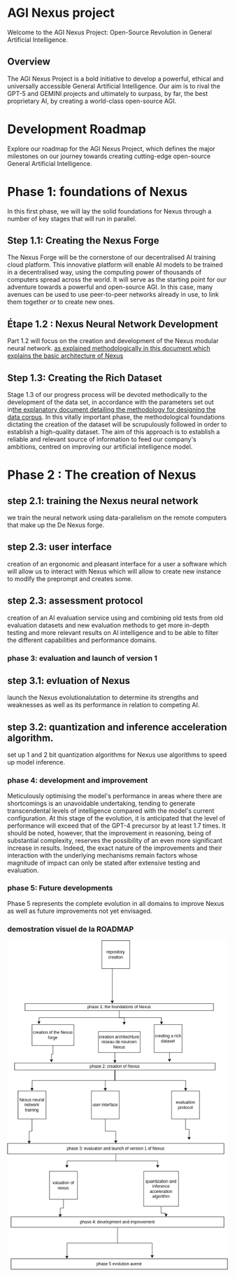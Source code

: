 # AGI Nexus project

Welcome to the AGI Nexus Project: Open-Source Revolution in General Artificial Intelligence.

## Overview

The AGI Nexus Project is a bold initiative to develop a powerful, ethical and universally accessible General Artificial Intelligence. Our aim is to rival the GPT-5 and GEMINI projects and ultimately to surpass, by far, the best proprietary AI, by creating a world-class open-source AGI.


# Development Roadmap

Explore our roadmap for the AGI Nexus Project, which defines the major milestones on our journey towards creating cutting-edge open-source General Artificial Intelligence.

# Phase 1: foundations of Nexus

In this first phase, we will lay the solid foundations for Nexus through a number of key stages that will run in parallel.

## Step 1.1: Creating the Nexus Forge

The Nexus Forge will be the cornerstone of our decentralised AI training cloud platform. This innovative platform will enable AI models to be trained in a decentralised way, using the computing power of thousands of computers spread across the world. It will serve as the starting point for our adventure towards a powerful and open-source AGI. In this case, many avenues can be used to use peer-to-peer networks already in use, to link them together or to create new ones.

## Étape 1.2 : Nexus Neural Network Development

Part 1.2 will focus on the creation and development of the Nexus modular neural network. [as explained methodologically in this document which explains the basic architecture of Nexus](architechture_Nexus.md)

## Step 1.3: Creating the Rich Dataset

Stage 1.3 of our progress process will be devoted methodically to the development of the data set, in accordance with the parameters set out in[the explanatory document detailing the methodology for designing the data corpus](dataset.md). In this vitally important phase, the methodological foundations dictating the creation of the dataset will be scrupulously followed in order to establish a high-quality dataset. The aim of this approach is to establish a reliable and relevant source of information to feed our company's ambitions, centred on improving our artificial intelligence model.

# Phase 2 : The creation of Nexus

## step 2.1: training the Nexus neural network

we train the neural network using data-parallelism on the remote computers that make up the De Nexus forge. 

## step 2.3: user interface

creation of an ergonomic and pleasant interface for a user a software which will allow us to interact with Nexus which will allow to create new instance to modify the preprompt and creates some.

## step 2.3: assessment protocol

creation of an AI evaluation service using and combining old tests from old evaluation datasets and new evaluation methods to get more in-depth testing and more relevant results on AI intelligence and to be able to filter the different capabilities and performance domains.

### phase 3: evaluation and launch of version 1

## step 3.1: evluation of Nexus 

launch the Nexus evolutionalutation to determine its strengths and weaknesses as well as its performance in relation to competing AI.

## step 3.2: quantization and inference acceleration algorithm.

set up 1 and 2 bit quantization algorithms for Nexus use algorithms to speed up model inference.

### phase 4: development and improvement

Meticulously optimising the model's performance in areas where there are shortcomings is an unavoidable undertaking, tending to generate transcendental levels of intelligence compared with the model's current configuration. At this stage of the evolution, it is anticipated that the level of performance will exceed that of the GPT-4 precursor by at least 1.7 times. It should be noted, however, that the improvement in reasoning, being of substantial complexity, reserves the possibility of an even more significant increase in results. Indeed, the exact nature of the improvements and their interaction with the underlying mechanisms remain factors whose magnitude of impact can only be stated after extensive testing and evaluation.

### phase 5: Future developments

Phase 5 represents the complete evolution in all domains to improve Nexus as well as future improvements not yet envisaged.



### demostration visuel de la ROADMAP

![l'image n'arrive pas a s'afficher](https://github.com/Nexus-labs-offcial/Nexus/blob/master/image/Nexus_ROADMAP_visuel.png)
